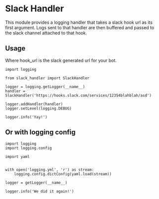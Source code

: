 Slack Handler
=============

This module provides a logging handler that takes a slack hook url as its first
argument. Logs sent to that handler are then buffered and passed to the slack
channel attached to that hook.


## Usage

Where hook_url is the slack generated url for your bot.

    import logging

    from slack_handler import SlackHandler

    logger = logging.getLogger(__name__)
    handler = SlackHandler('https://hooks.slack.com/services/12354blahblah/asd')

    logger.addHandler(handler)
    logger.setLevel(logging.DEBUG)

    logger.info('Yay!')

## Or with logging config

    import logging
    import logging.config

    import yaml


    with open('logging.yml', 'r') as stream:
        logging.config.dictConfig(yaml.load(stream))

    logger = getLogger(__name__)

    logger.info('We did it again!')
